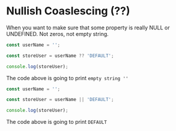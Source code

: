 # Nullish Coaslescing (??)

When you want to make sure that some property is really NULL or UNDEFINED. Not zeros, not empty string.

```ts
const userName = '';

const storeUser = userName ?? 'DEFAULT';

console.log(storeUser);
```

The code above is going to print `empty string ''`

```ts
const userName = '';

const storeUser = userName || 'DEFAULT';

console.log(storeUser);
```

The code above is going to print `DEFAULT`
